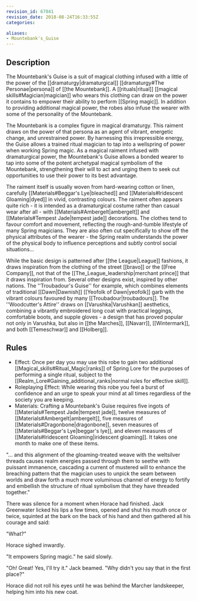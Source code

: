 ```yaml
---
revision_id: 67841
revision_date: 2018-08-24T16:33:55Z
categories:

aliases:
- Mountebank's_Guise
---
```



## Description
The Mountebank's Guise is a suit of magical clothing infused with a little of the power of the [[dramaturgy|dramaturgical]] [[dramaturgy#The Personae|persona]] of [[the Mountebank]]. A [[rituals|ritual]] [[magical skills#Magician|magician]] who wears this clothing can draw on the power it contains to empower their ability to perform [[Spring magic]]. In addition to providing additional magical power, the robes also infuse the wearer with some of the personality of the Mountebank.

The Mountebank is a complex figure in magical dramaturgy. This raiment draws on the power of that persona as an agent of vibrant, energetic change, and unrestrained power. By harnessing this irrepressible energy, the Guise allows a trained ritual magician to tap into a wellspring of power when working Spring magic. As a magical raiment infused with dramaturgical power, the Mountebank's Guise allows a bonded wearer to tap into some of the potent archetypal magical symbolism of the Mountebank, strengthening their will to act and urging them to seek out opportunities to use their power to its best advantage.

The raiment itself is usually woven from hard-wearing cotton or linen, carefully [[Materials#Beggar's Lye|bleached]] and [[Materials#Iridescent Gloaming|dyed]] in vivid, contrasting colours. The raiment often appears quite rich - it is intended as a dramaturgical costume rather than casual wear after all - with [[Materials#Ambergelt|ambergelt]] and [[Materials#Tempest Jade|tempest jade]] decorations. The clothes tend to favour comfort and movement, reflecting the rough-and-tumble lifestyle of many Spring magicians. They are also often cut specifically to show off the physical attributes of the wearer - the Spring realm understands the power of the physical body to influence perceptions and subtly control social situations... 

While the basic design is patterned after [[the League|League]] fashions, it draws inspiration from the clothing of the street [[bravo]] or the [[Free Company]], not that of the [[The_League_leadership|merchant prince]] that it draws inspiration from. Several other designs exist, inspired by other nations. The ''Troubadour's Guise'' for example, which combines elements of traditional [[Dawn|Dawnish]] [[Yeofolk of Dawn|yeofolk]] garb with the vibrant colours favoured by many [[Troubadour|troubadours]]. The ''Woodcutter's Attire'' draws on [[Varushka|Varushkan]] aesthetics, combining a vibrantly embroidered long coat with practical leggings, comfortable boots, and supple gloves - a design that has proved popular not only in Varushka, but also in [[the Marches]], [[Navarr]], [[Wintermark]], and both [[Temeschwar]] and [[Holberg]].

## Rules

* Effect: Once per day you may use this robe to gain two additional [[Magical_skills#Ritual_Magic|ranks]] of Spring Lore for the purposes of performing a single ritual, subject to the [[Realm_Lore#Gaining_additional_ranks|normal rules for effective skill]].
* Roleplaying Effect: While wearing this robe you feel a burst of confidence and an urge to speak your mind at all times regardless of the society you are keeping.
* Materials: Crafting a Mountebank's Guise requires five ingots of [[Materials#Tempest Jade|tempest jade]], twelve measures of [[Materials#Ambergelt|ambergelt]], five measures of [[Materials#Dragonbone|dragonbone]], seven measures of [[Materials#Beggar's Lye|beggar's lye]], and eleven measures of [[Materials#Iridescent Gloaming|iridescent gloaming]]. It takes one month to make one of these items.




"... and this alignment of the gloaming-treated weave with the weltsilver threads causes realm energies passed through them to seethe with puissant immanence, cascading a current of mustered will to enhance the breaching pattern that the magician uses to unpick the seam between worlds and draw forth a much more voluminous channel of energy to fortify and embellish the structure of ritual symbolism that they have threaded together."

There was silence for a moment when Horace had finished. Jack Greenwater licked his lips a few times, opened and shut his mouth once or twice, squinted at the bark on the back of his hand and then gathered all his courage and said:

"What?"

Horace sighed inwardly.

"It empowers Spring magic." he said slowly.

"Oh! Great! Yes, I'll try it." Jack beamed. "Why didn't you say that in the first place?"

Horace did not roll his eyes until he was behind the Marcher landskeeper, helping him into his new coat.